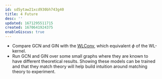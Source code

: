 ```yaml
---
id: sd5ytaw21xcd930bh743g40
title: 4 Future
desc: ''
updated: 1671295511715
created: 1670641924375
enableGiscus: true
---
```

- Compare GCN and GIN with the [WLConv](https://pytorch-geometric.readthedocs.io/en/latest/modules/nn.html#torch_geometric.nn.conv.WLConv), which equivalent $\phi$ of the WL-kernel.
- Run GCN and GIN over some small graphs where they are known to have different theoretical results. Showing these models can be trained and that they match theory will help build intuition around matching theory to experiment.